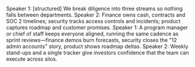 Speaker 1: [structured] We break diligence into three streams so nothing falls between departments.
Speaker 2: Finance owns cash, contracts and SOC 2 timelines; security tracks access controls and incidents; product captures roadmap and customer promises.
Speaker 1: A program manager or chief of staff keeps everyone aligned, running the same cadence as sprint reviews—finance demos burn forecasts, security closes the "12 admin accounts" story, product shows roadmap deltas.
Speaker 2: Weekly stand-ups and a single tracker give investors confidence that the team can execute across silos.
